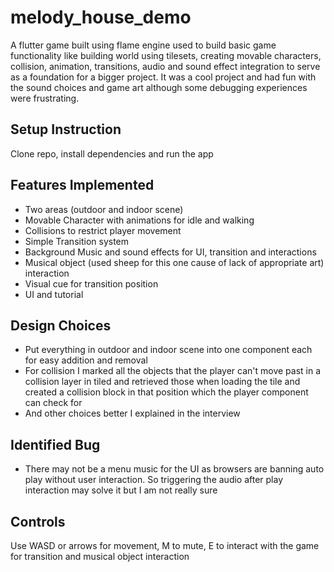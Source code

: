 # melody_house_demo

A flutter game built using flame engine used to build basic game functionality like building world using tilesets, creating movable characters, collision, animation, transitions, audio and sound effect integration to serve as a foundation for a bigger project. It was a cool project and had fun with the sound choices and game art although some debugging experiences were frustrating.

## Setup Instruction
Clone repo, install dependencies and run the app

## Features Implemented
- Two areas (outdoor and indoor scene)
- Movable Character with animations for idle and walking
- Collisions to restrict player movement
- Simple Transition system
- Background Music and sound effects for UI, transition and interactions
- Musical object (used sheep for this one cause of lack of appropriate art) interaction
- Visual cue for transition position 
- UI and tutorial

## Design Choices
- Put everything in outdoor and indoor scene into one component each for easy addition and removal
- For collision I marked all the objects that the player can't move past in a collision layer in tiled and retrieved those when loading the tile and created a collision block in that position which the player component can check for
- And other choices better I explained in the interview

## Identified Bug
- There may not be a menu music for the UI as browsers are banning auto play without user interaction. So triggering the audio after play interaction may solve it but I am not really sure 

## Controls
Use WASD or arrows for movement, M to mute, E to interact with the game for transition and musical object interaction
